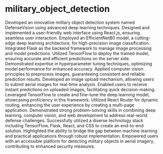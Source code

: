 # military_object_detection

Developed an innovative military object detection system named DefenseVision using advanced deep learning techniques.
Designed and implemented a user-friendly web interface using React.js, ensuring seamless user interaction.
Employed an EfficientNetB0 model, a cutting-edge deep learning architecture, for high-precision image classification.
Integrated Flask as the backend framework to manage image processing and model predictions.
Utilized TensorFlow to deploy the trained model, ensuring accurate and efficient predictions on the server side.
Demonstrated expertise in hyperparameter tuning techniques, optimizing model performance for enhanced accuracy.
Applied computer vision principles to preprocess images, guaranteeing consistent and reliable prediction results.
Developed an image upload mechanism, allowing users to submit aerial images for real-time analysis.
Enabled users to receive instant predictions on uploaded images, facilitating quick decision-making.
Leveraged TensorFlow to create and fine-tune the deep learning model, showcasing proficiency in this framework.
Utilized React Router for dynamic routing, enhancing the user experience by creating a multi-page application.
Demonstrated strong problem-solving skills in combining deep learning, computer vision, and web development to address real-world defense challenges.
Successfully utilized a diverse technology stack including TensorFlow, Flask, React, and CSS to create an end-to-end solution.
Highlighted the ability to bridge the gap between machine learning and practical applications through robust implementation.
Empowered users with an accessible platform for detecting military objects in aerial imagery, contributing to enhanced security measures.

